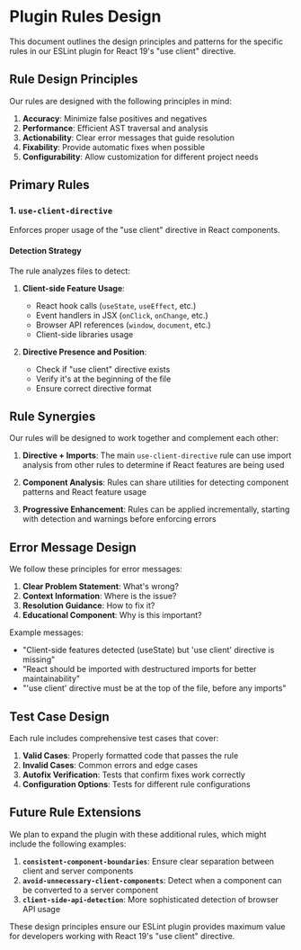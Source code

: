 # Plugin Rules Design

This document outlines the design principles and patterns for the specific rules in our ESLint plugin for React 19's "use client" directive.

## Rule Design Principles

Our rules are designed with the following principles in mind:

1. **Accuracy**: Minimize false positives and negatives
2. **Performance**: Efficient AST traversal and analysis
3. **Actionability**: Clear error messages that guide resolution
4. **Fixability**: Provide automatic fixes when possible
5. **Configurability**: Allow customization for different project needs

## Primary Rules

### 1. `use-client-directive`

Enforces proper usage of the "use client" directive in React components.

#### Detection Strategy

The rule analyzes files to detect:

1. **Client-side Feature Usage**:

    - React hook calls (`useState`, `useEffect`, etc.)
    - Event handlers in JSX (`onClick`, `onChange`, etc.)
    - Browser API references (`window`, `document`, etc.)
    - Client-side libraries usage

2. **Directive Presence and Position**:
    - Check if "use client" directive exists
    - Verify it's at the beginning of the file
    - Ensure correct directive format

## Rule Synergies

Our rules will be designed to work together and complement each other:

1. **Directive + Imports**: The main `use-client-directive` rule can use import analysis from other rules to determine if React features are being used

2. **Component Analysis**: Rules can share utilities for detecting component patterns and React feature usage

3. **Progressive Enhancement**: Rules can be applied incrementally, starting with detection and warnings before enforcing errors

## Error Message Design

We follow these principles for error messages:

1. **Clear Problem Statement**: What's wrong?
2. **Context Information**: Where is the issue?
3. **Resolution Guidance**: How to fix it?
4. **Educational Component**: Why is this important?

Example messages:

- "Client-side features detected (useState) but 'use client' directive is missing"
- "React should be imported with destructured imports for better maintainability"
- "'use client' directive must be at the top of the file, before any imports"

## Test Case Design

Each rule includes comprehensive test cases that cover:

1. **Valid Cases**: Properly formatted code that passes the rule
2. **Invalid Cases**: Common errors and edge cases
3. **Autofix Verification**: Tests that confirm fixes work correctly
4. **Configuration Options**: Tests for different rule configurations

## Future Rule Extensions

We plan to expand the plugin with these additional rules, which might include the following examples:

1. **`consistent-component-boundaries`**: Ensure clear separation between client and server components
2. **`avoid-unnecessary-client-components`**: Detect when a component can be converted to a server component
3. **`client-side-api-detection`**: More sophisticated detection of browser API usage

These design principles ensure our ESLint plugin provides maximum value for developers working with React 19's "use client" directive.
